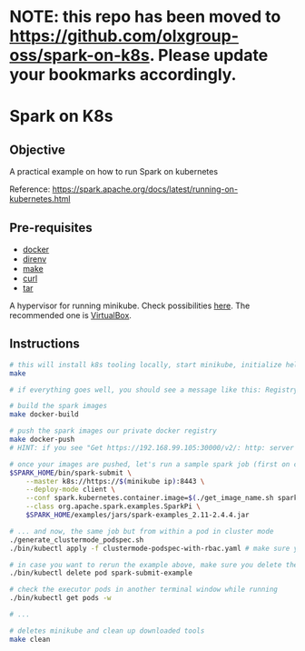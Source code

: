 # NOTE: this repo has been moved to https://github.com/olxgroup-oss/spark-on-k8s. Please update your bookmarks accordingly.

# Spark on K8s

## Objective

A practical example on how to run Spark on kubernetes

Reference: <https://spark.apache.org/docs/latest/running-on-kubernetes.html>

## Pre-requisites

- [docker](https://docs.docker.com/install/)
- [direnv](https://direnv.net/docs/installation.html)
- [make](https://www.gnu.org/software/make/)
- [curl](https://curl.haxx.se/)
- [tar](https://www.gnu.org/software/tar/)

A hypervisor for running minikube. Check possibilities [here](https://minikube.sigs.k8s.io/docs/reference/drivers/). The recommended one is [VirtualBox](https://www.virtualbox.org/wiki/Downloads).

## Instructions

```bash
# this will install k8s tooling locally, start minikube, initialize helm and deploy a docker registry chart to your minikube
make

# if everything goes well, you should see a message like this: Registry successfully deployed in minikube. Make sure you add 192.168.99.105:30000 to your insecure registries before continuing. Check https://docs.docker.com/registry/insecure/ for more information on how to do it in your platform.

# build the spark images
make docker-build

# push the spark images our private docker registry
make docker-push
# HINT: if you see "Get https://192.168.99.105:30000/v2/: http: server gave HTTP response to HTTPS client" go back and check whether you have it listed in your insecure registries

# once your images are pushed, let's run a sample spark job (first on client mode)
$SPARK_HOME/bin/spark-submit \
    --master k8s://https://$(minikube ip):8443 \
    --deploy-mode client \
    --conf spark.kubernetes.container.image=$(./get_image_name.sh spark) \
    --class org.apache.spark.examples.SparkPi \
    $SPARK_HOME/examples/jars/spark-examples_2.11-2.4.4.jar

# ... and now, the same job but from within a pod in cluster mode
./generate_clustermode_podspec.sh
./bin/kubectl apply -f clustermode-podspec-with-rbac.yaml # make sure you check the contents of this file to understand better how it works

# in case you want to rerun the example above, make sure you delete the pod first
./bin/kubectl delete pod spark-submit-example

# check the executor pods in another terminal window while running
./bin/kubectl get pods -w

# ...

# deletes minikube and clean up downloaded tools
make clean
```
